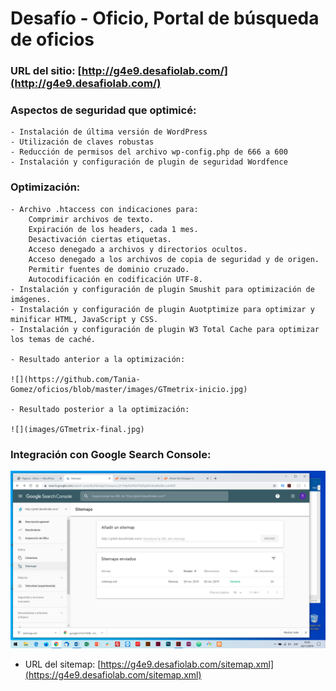 # Desafío - Oficio, Portal de búsqueda de oficios

### URL del sitio: [http://g4e9.desafiolab.com/](http://g4e9.desafiolab.com/)

### Aspectos de seguridad que optimicé:
	- Instalación de última versión de WordPress
	- Utilización de claves robustas
	- Reducción de permisos del archivo wp-config.php de 666 a 600
	- Instalación y configuración de plugin de seguridad Wordfence

### Optimización:
	- Archivo .htaccess con indicaciones para:
		Comprimir archivos de texto.
		Expiración de los headers, cada 1 mes.
		Desactivación ciertas etiquetas.
		Acceso denegado a archivos y directorios ocultos.
		Acceso denegado a los archivos de copia de seguridad y de origen.
		Permitir fuentes de dominio cruzado.
		Autocodificación en codificación UTF-8.
	- Instalación y configuración de plugin Smushit para optimización de imágenes.
	- Instalación y configuración de plugin Auotptimize para optimizar y minificar HTML, JavaScript y CSS.
	- Instalación y configuración de plugin W3 Total Cache para optimizar los temas de caché.

	- Resultado anterior a la optimización:

	![](https://github.com/Tania-Gomez/oficios/blob/master/images/GTmetrix-inicio.jpg)

	- Resultado posterior a la optimización:

	![](images/GTmetrix-final.jpg)

### Integración con Google Search Console:

![](images/search-console.jpg)

- URL del sitemap: [https://g4e9.desafiolab.com/sitemap.xml](https://g4e9.desafiolab.com/sitemap.xml)
